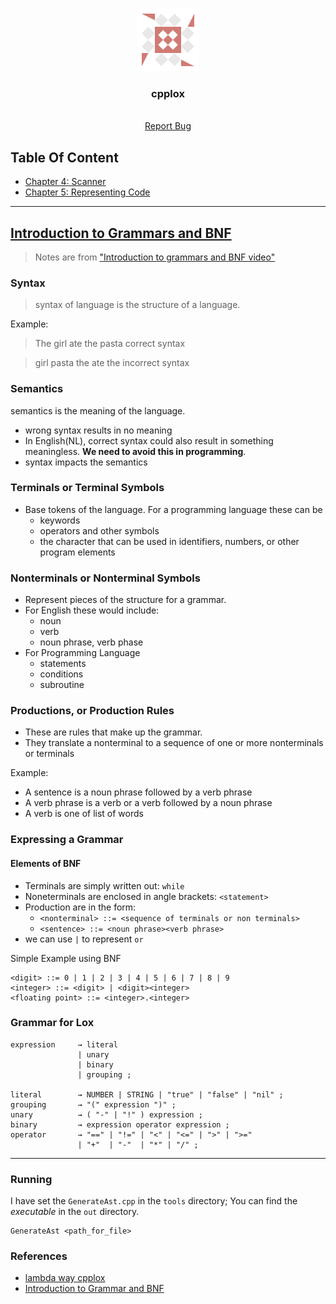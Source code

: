 ﻿ <!-- PROJECT LOGO -->
<br />
<p style="text-align: center" align="center">
  <a href="https://github.com/kana800/sinlang">
  <img src=".images/sinlang.png" alt="logo"> 
  </a>

  <h3 align="center">cpplox</h3>
  <p align="center">
    <br />
    <a href="https://github.com/kana800/sinlang/issues">Report Bug</a>
  </p>
</p>


## Table Of Content

- [Chapter 4: Scanner](https://github.com/kana800/sinlang/tree/chp4)
- [Chapter 5: Representing Code](https://github.com/kana800/sinlang/tree/chp4)

---

## [Introduction to Grammars and BNF](https://www.youtube.com/watch?v=F25ez8s3AsQ)

> Notes are from ["Introduction to grammars and BNF video"](https://www.youtube.com/watch?v=F25ez8s3AsQ)


### Syntax

> syntax of language is the structure of a language.

Example: 

>The girl ate the pasta
correct syntax

> girl pasta the ate the 
incorrect syntax

### Semantics

semantics is the meaning of the language.

- wrong syntax results in no meaning
- In English(NL), correct syntax could also result in something meaningless. **We need to avoid this in programming**. 
- syntax impacts the semantics

### Terminals or Terminal Symbols

- Base tokens of the language. For a programming language these can be
    - keywords
    - operators and other symbols
    - the character that can be used in identifiers, numbers, or other program elements

### Nonterminals or Nonterminal Symbols

- Represent pieces of the structure for a grammar.
- For English these would include:
    - noun 
    - verb
    - noun phrase, verb phase
- For Programming Language
    - statements
    - conditions
    - subroutine

### Productions, or Production Rules

- These are rules that make up the grammar. 
- They translate a nonterminal to a sequence of one or more nonterminals or terminals

Example:
- A sentence is a noun phrase followed by a verb phrase
- A verb phrase is a verb or a verb followed by a noun phrase
- A verb is one of list of words

### Expressing a Grammar

#### Elements of BNF
 
- Terminals are simply written out: `while`
- Noneterminals are enclosed in angle brackets: `<statement>`
- Production are in the form:
    - `<nonterminal> ::= <sequence of terminals or non terminals>`
    - `<sentence> ::= <noun phrase><verb phrase>`
- we can use `|` to represent `or`

Simple Example using BNF

```
<digit> ::= 0 | 1 | 2 | 3 | 4 | 5 | 6 | 7 | 8 | 9
<integer> ::= <digit> | <digit><integer>
<floating point> ::= <integer>.<integer>
```

### Grammar for Lox

```
expression     → literal
               | unary
               | binary
               | grouping ;

literal        → NUMBER | STRING | "true" | "false" | "nil" ;
grouping       → "(" expression ")" ;
unary          → ( "-" | "!" ) expression ;
binary         → expression operator expression ;
operator       → "==" | "!=" | "<" | "<=" | ">" | ">="
               | "+"  | "-"  | "*" | "/" ;
```


---

### Running

I have set the `GenerateAst.cpp` in the `tools` directory; You can find the *executable* in the `out` directory.

```
GenerateAst <path_for_file>
```

### References

- [lambda way cpplox](https://github.com/the-lambda-way/CppLox/blob/master/chapter5)
- [Introduction to Grammar and BNF](https://www.youtube.com/watch?v=F25ez8s3AsQ)
